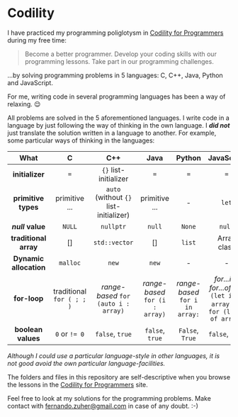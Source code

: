 # Codility

I have practiced my programming poliglotysm in [Codility for Programmers](https://app.codility.com/programmers) during my free time:

> Become a better programmer. Develop your coding skills with our programming lessons. Take part in our programming challenges.

...by solving programming problems in 5 languages: C, C++, Java, Python and JavaScript.

For me, writing code in several programming languages has been a way of relaxing. 😌

All problems are solved in the 5 aforementioned languages.
I write code in a language by just following the way of thinking in the own language. I ***did not*** just translate the solution written in a language to another. For example, some particular ways of thinking in the languages:

What | C | C++ | Java | Python | JavaScript
:---: | :---: | :---: | :---: | :---: | :---: |
**initializer** | `=` | `{}` list-initializer | `=` | `=` | `=` |
**primitive types** | primitive ... | `auto` (without `{}` list-initializer) | primitive ... | - | `let` |
***null* value** | `NULL` | `nullptr` | `null` | `None` | `null` |
**traditional array** | [] | `std::vector` | [] | `list` | Array class |
**Dynamic allocation** | `malloc` | `new` | `new` | - | - |
**for-loop** | traditional `for ( ; ; )` | *range-based* `for (auto i : array)` | *range-based* `for (i : array)` | *range-based* `for i in array:` | *for...in* , *for...of*  `for (let i in array)` or `for (let i of array)` |
**boolean values** | `0` or `!= 0` | `false`, `true` | `false`, `true`  | `False`, `True` |  `false`, `true` |

*Although I could use a particular language-style in other languages, it is not good avoid the own particular language-facilities.*

The folders and files in this repository are self-descriptive when you browse the lessons in the [Codility for Programmers](https://app.codility.com/programmers) site.

Feel free to look at my solutions for the programming problems. Make contact with fernando.zuher@gmail.com in case of any doubt. :-)